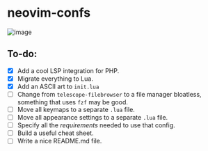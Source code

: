 # neovim-confs

![image](https://github.com/albuquerque53/neovim-confs/assets/57183466/489e973c-657d-4a26-8a1f-39f85967cc8c)

## To-do:

- [X] Add a cool LSP integration for PHP.
- [X] Migrate everything to Lua.
- [X] Add an ASCII art to `init.lua`
- [ ] Change from `telescope-filebrowser` to a file manager bloatless, something that uses `fzf` may be good.
- [ ] Move all keymaps to a separate `.lua` file.
- [ ] Move all appearance settings to a separate `.lua` file.
- [ ] Specify all the _requirements_ needed to use that config.
- [ ] Build a useful cheat sheet.
- [ ] Write a nice README.md file.
